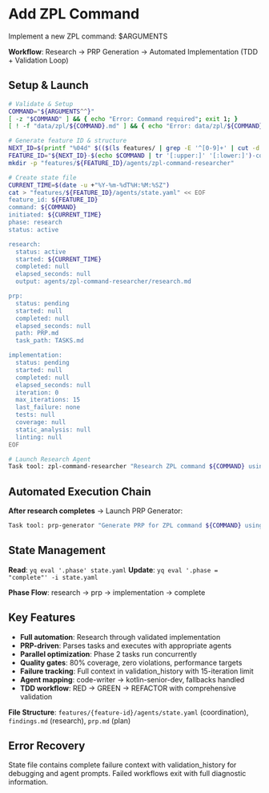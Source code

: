 # Add ZPL Command

Implement a new ZPL command: $ARGUMENTS

**Workflow**: Research → PRP Generation → Automated Implementation (TDD + Validation Loop)

## Setup & Launch

```bash
# Validate & Setup
COMMAND="${ARGUMENTS^^}"
[ -z "$COMMAND" ] && { echo "Error: Command required"; exit 1; }
[ ! -f "data/zpl/${COMMAND}.md" ] && { echo "Error: data/zpl/${COMMAND}.md not found"; exit 1; }

# Generate feature ID & structure
NEXT_ID=$(printf "%04d" $(($(ls features/ | grep -E '^[0-9]+' | cut -d'-' -f1 | sort -n | tail -1) + 1)))
FEATURE_ID="${NEXT_ID}-$(echo $COMMAND | tr '[:upper:]' '[:lower:]')-command"
mkdir -p "features/${FEATURE_ID}/agents/zpl-command-researcher"

# Create state file
CURRENT_TIME=$(date -u +"%Y-%m-%dT%H:%M:%SZ")
cat > "features/${FEATURE_ID}/agents/state.yaml" << EOF
feature_id: ${FEATURE_ID}
command: ${COMMAND}
initiated: ${CURRENT_TIME}
phase: research
status: active

research:
  status: active
  started: ${CURRENT_TIME}
  completed: null
  elapsed_seconds: null
  output: agents/zpl-command-researcher/research.md

prp:
  status: pending
  started: null
  completed: null
  elapsed_seconds: null
  path: PRP.md
  task_path: TASKS.md

implementation:
  status: pending
  started: null
  completed: null
  elapsed_seconds: null
  iteration: 0
  max_iterations: 15
  last_failure: none
  tests: null
  coverage: null
  static_analysis: null
  linting: null
EOF

# Launch Research Agent
Task tool: zpl-command-researcher "Research ZPL command ${COMMAND} using state file features/${FEATURE_ID}/agents/state.yaml"
```

## Automated Execution Chain

**After research completes** → Launch PRP Generator:
```bash
Task tool: prp-generator "Generate PRP for ZPL command ${COMMAND} using state file features/${FEATURE_ID}/agents/state.yaml"
```

## State Management

**Read**: `yq eval '.phase' state.yaml`
**Update**: `yq eval '.phase = "complete"' -i state.yaml`

**Phase Flow**: research → prp → implementation → complete

## Key Features
- **Full automation**: Research through validated implementation 
- **PRP-driven**: Parses tasks and executes with appropriate agents
- **Parallel optimization**: Phase 2 tasks run concurrently
- **Quality gates**: 80% coverage, zero violations, performance targets
- **Failure tracking**: Full context in validation_history with 15-iteration limit
- **Agent mapping**: code-writer → kotlin-senior-dev, fallbacks handled
- **TDD workflow**: RED → GREEN → REFACTOR with comprehensive validation

**File Structure**: `features/{feature-id}/agents/state.yaml` (coordination), `findings.md` (research), `prp.md` (plan)

## Error Recovery
State file contains complete failure context with validation_history for debugging and agent prompts. Failed workflows exit with full diagnostic information.